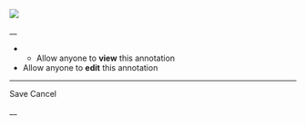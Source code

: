 ![](https://bat.bing.com/action/0?ti=56018282&Ver=2&mid=bd797ee3-3eb2-43e7-a379-7e8b21f389c2&sid=201ffde0635411ee902411d77b750559&vid=20202bf0635411ee9ac03f2e618b0b9f&vids=0&msclkid=N&pi=0&lg=en-US&sw=800&sh=600&sc=24&nwd=1&tl=Shortform%20%7C%20Book&p=https%3A%2F%2Fwww.shortform.com%2Fapp%2Fbook%2Fact-like-a-lady-think-like-a-man%2Fpart-1&r=&lt=441&evt=pageLoad&sv=1&rn=288805)

__

  *   * Allow anyone to **view** this annotation
  * Allow anyone to **edit** this annotation



* * *

Save Cancel

__



